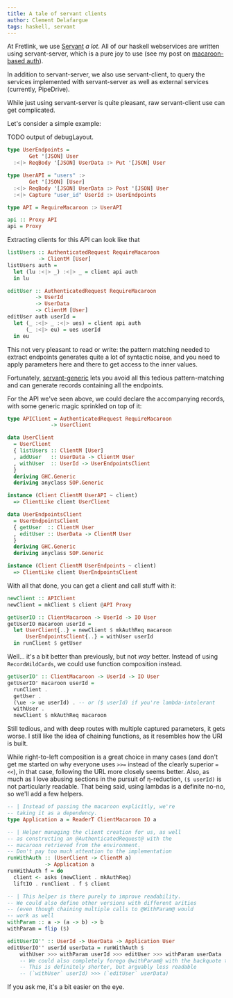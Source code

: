 ```yaml
---
title: A tale of servant clients
author: Clement Delafargue
tags: haskell, servant
---
```


At Fretlink, we use [Servant](ToDo) *a lot*. All of our haskell webservices
are written using servant-server, which is a pure joy to use (see my post on
[macaroon-based auth](TODO)).

In addition to servant-server, we also use servant-client, to query the services
implemented with servant-server as well as external services (currently, PipeDrive).

While just using servant-server is quite pleasant, raw servant-client use can get complicated.

Let's consider a simple example:

TODO output of debugLayout.

```haskell
type UserEndpoints =
       Get '[JSON] User
  :<|> ReqBody '[JSON] UserData :> Put '[JSON] User

type UserAPI = "users" :>
       Get '[JSON] [User]
  :<|> ReqBody '[JSON] UserData :> Post '[JSON] User
  :<|> Capture "user_id" UserId :> UserEndpoints

type API = RequireMacaroon :> UserAPI

api :: Proxy API
api = Proxy
```

Extracting clients for this API can look like that

```haskell
listUsers :: AuthenticatedRequest RequireMacaroon
          -> ClientM [User]
listUsers auth =
  let (lu :<|> _) :<|> _ = client api auth
  in lu

editUser :: AuthenticatedRequest RequireMacaroon
         -> UserId
         -> UserData
         -> ClientM [User]
editUser auth userId =
  let (_ :<|> _ :<|> ues) = client api auth
      (_ :<|> eu) = ues userId
  in eu
```

This not very pleasant to read or write: the pattern matching needed to extract endpoints generates quite a lot of syntactic noise, and you need to apply parameters here and there to get access to the inner values.

Fortunately, [servant-generic](todo) lets you avoid all this tedious pattern-matching and can generate records containing all the endpoints.

For the API we've seen above, we could declare the accompanying records, with some generic magic sprinkled on top of it:

```haskell
type APIClient = AuthenticatedRequest RequireMacaroon
              -> UserClient

data UserClient
  = UserClient
  { listUsers :: ClientM [User]
  , addUser   :: UserData -> ClientM User
  , withUser  :: UserId -> UserEndpointsClient
  }
  deriving GHC.Generic
  deriving anyclass SOP.Generic

instance (Client ClientM UserAPI ~ client)
  => ClientLike client UserClient

data UserEndpointsClient
  = UserEndpointsClient
  { getUser  :: ClientM User
  , editUser :: UserData -> ClientM User
  }
  deriving GHC.Generic
  deriving anyclass SOP.Generic

instance (Client ClientM UserEndpoints ~ client)
  => ClientLike client UserEndpointsClient
```

With all that done, you can get a client and call stuff with it:

```haskell
newClient :: APIClient
newClient = mkClient $ client @API Proxy

getUserIO :: ClientMacaroon -> UserId -> IO User
getUserIO macaroon userId =
  let UserClient{..} = newClient $ mkAuthReq macaroon
      UserEndpointsClient{..} = withUser userId
  in runClient $ getUser
```

Well… it's a bit better than previously, but not *way* better. Instead of using `RecordWildCards`, we could use function composition instead.

```haskell
getUserIO' :: ClientMacaroon -> UserId -> IO User
getUserIO' macaroon userId =
  runClient .
  getUser .
  (\ue -> ue userId) . -- or ($ userId) if you're lambda-intolerant
  withUser .
  newClient $ mkAuthReq macaroon
```

Still tedious, and with deep routes with multiple captured parameters, it gets worse. I still like the idea of chaining functions, as it resembles how the URI is built.

While right-to-left composition is a great choice in many cases (and don't get me started on why everyone uses `>>=` instead of the clearly superior `=<<`), in that case, following the URL more closely seems better. Also, as much as I love abusing sections in the pursuit of η-reduction, `($ userId)` is not particularly readable. That being said, using lambdas is a definite no-no, so we'll add a few helpers.


```haskell
-- | Instead of passing the macaroon explicitly, we're
-- taking it as a dependency.
type Application a = ReaderT ClientMacaroon IO a

-- | Helper managing the client creation for us, as well
-- as constructing an @AuthenticatedRequest@ with the 
-- macaroon retrieved from the environment.
-- Don't pay too much attention to the implementation
runWithAuth :: (UserClient -> ClientM a)
            -> Application a
runWithAuth f = do
  client <- asks (newClient . mkAuthReq)
  liftIO . runClient . f $ client

-- | This helper is there purely to improve readability.
-- We could also define other versions with different arities
-- (even though chaining multiple calls to @WithParam@ would
-- work as well
withParam :: a -> (a -> b) -> b
withParam = flip ($)

editUserIO'' :: UserId -> UserData -> Application User
editUserIO'' userId userData = runWithAuth $
    withUser >>> withParam userId >>> editUser >>> withParam userData
    -- We could also completely forego @withParam@ with the backquote trick
    -- This is definitely shorter, but arguably less readable
    -- (`withUser` userId) >>> (`editUser` userData)
```

If you ask me, it's a bit easier on the eye.
